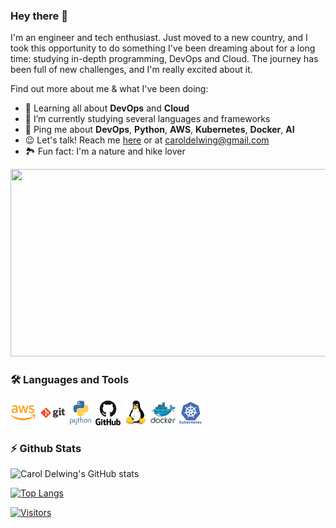 ### Hey there :whale:

I'm an engineer and tech enthusiast. Just moved to a new country, and I took this opportunity to do something I've been dreaming about for a long time: studying in-depth programming, DevOps and Cloud. The journey has been full of new challenges, and I'm really excited about it. 

Find out more about me & what I've been doing:

- 🌱 Learning all about **DevOps** and **Cloud**
- 🔭 I’m currently studying several languages and frameworks
- 💬 Ping me about **DevOps**, **Python**, **AWS**, **Kubernetes**, **Docker**, **AI**
- :wink: Let's talk! Reach me [here][linkedin] or at caroldelwing@gmail.com
- :national_park: Fun fact: I'm a nature and hike lover

<div id="header" align="left">
  <img src="https://media.giphy.com/media/v1.Y2lkPTc5MGI3NjExNjI3NzIwYzg4OGEzNWY3ODQ1M2I1NThhZGE0MjlhNGExZjQwYTA5NyZlcD12MV9pbnRlcm5hbF9naWZzX2dpZklkJmN0PWc/rCQTCy4rvuxR6/giphy-downsized-large.gif" width="700" height="300"/>
</div>

### :hammer_and_wrench: Languages and Tools
<div>
   <img src="https://github.com/devicons/devicon/blob/master/icons/amazonwebservices/amazonwebservices-plain-wordmark.svg" title="AWS" alt="AWS" width="40" height="40"/>&nbsp;
  <img src="https://github.com/devicons/devicon/blob/master/icons/git/git-original-wordmark.svg" title="Git" **alt="Git" width="40" height="40"/>
  <img src="https://github.com/devicons/devicon/blob/master/icons/python/python-original-wordmark.svg" title="Python" **alt="Python" width="40" height="40"/>
  <img src="https://github.com/devicons/devicon/blob/master/icons/github/github-original-wordmark.svg" title="GitHub" **alt="GitHub" width="40" height="40"/>
  <img src="https://github.com/devicons/devicon/blob/master/icons/linux/linux-original.svg" title="Linux" **alt="Linux" width="40" height="40"/>
  <img src="https://github.com/devicons/devicon/blob/master/icons/docker/docker-original-wordmark.svg" title="Docker" **alt="Docker" width="40" height="40"/>
  <img src="https://github.com/devicons/devicon/blob/master/icons/kubernetes/kubernetes-plain-wordmark.svg" title="Kubernetes" **alt="Kubernetes" width="40" height="40"/>
</div>

### :zap: Github Stats
![Carol Delwing's GitHub stats](https://github-readme-stats.vercel.app/api?username=caroldelwing&show_icons=true&theme=radical)

[![Top Langs](https://github-readme-stats-sigma-five.vercel.app/api/top-langs/?username=caroldelwing&layout=compact&langs_count=7&theme=radical)](https://github.com/caroldelwing/github-readme-stats)


[![Visitors](https://api.visitorbadge.io/api/visitors?path=caroldelwing%2Fcaroldelwing&label=VISITORS&countColor=%23263759)](https://visitorbadge.io/status?path=caroldelwing%2Fcaroldelwing)

<!--[website]: -->
[linkedin]: https://www.linkedin.com/in/carolinadelwingrosa
